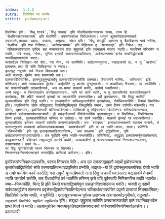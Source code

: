 ```yaml
---
index:  1.4.2
sutra:  विप्रतिषेधे परं कार्यम्
vritti:  padamanjari
---
```


	विप्रतिषेध इति। `षिधु शास्त्रे`,`षिधु गत्याम्` इति भौवादिकयोरन्यतरस्य रूपम्, तस्य हि `सेधसिचसञ्जस्वञ्जाम्` इति षत्वमिति। उपसर्गवशाच्च विरोधार्थत्वम्। धातुनां ह्युपसर्गवशादन्यश्चार्थ उपजायते,तद्यथा--प्रहारः, उपहारः, अनुहारः, संहार इति। `षिधू संराद्धौ` इत्यस्य तु दैवादिकस्य षत्वं नास्ति, `सेधषिच` इति शपा निर्देशात्। `आदेशप्रत्यययोः` इति विहितस्य तु `सात्पदाद्योः` इति निषेधः। ननु `गतिकारकोपपदानां कृद्भिः सह सामासवचनं प्राक् सुबुत्पत्तेः`इति वचनान्नायं सकारः पदादिः। षत्वविषये परिभाषेयं न भवति, यदि स्याद्, गोष्ठः, भूमिष्ठ इत्यादौ सकारस्यापदादित्वात् `आदेशप्रत्यययोः`इत्येव षत्वसिद्धेरम्बादौ गावादिग्रहणमनर्थकं स्यात्।
	परशब्दोऽयं त्रिलिङ्गः-परो देशः, परा सेना, परं कार्यमिति। अतोऽयमव्युत्पन्नः, पचाद्यजन्तो वा, न तु `ऋदोरप्` इत्यबन्तः,तथा हि सति त्रिलिङ्गता न स्यात्।।
	कृल्ल्युट् नपुंसके भावे स्त्रियां क्तिन्नादयो यतः।
	अतो घञाद्याः पुंस्येव यथा पाकश्चयो लवः।।
	वासरूपविधिर्न्नास्ति, कृल्ल्युट्तुमुन्खलर्थेषु वासरूपविधिर्नास्तीति वचनात्। स्त्रियामपि नास्ति, `अस्त्रियाम्` इति प्रतिषेधात्। अतो भावघञादयः पुंस्येव। कर्तृवर्जिते तु कारके पुंनपुंसकयोः, न कथाञ्चित् स्त्रियाम्। परं कार्यमिति । परं यत्कार्यमेत्त्वादि तद्भवतीत्यर्थः, अथ वा-यत्परं तत्कार्यं भवति, कर्तव्यं भवतीत्यर्थः।
	अन्ये त्वाहुः- न क्रियापदत्वेन कार्यशब्दस्यान्वयः, नापि परं कार्यं भवति, न तु शास्त्रमित्येवं शास्त्रादिव्यावृत्तये कार्यशब्दः, किं तर्हि? यत्कार्यं कृत्यर्हं परं तद्भवतीति वचनव्यक्तिः। अर्हे कृत्यप्रत्ययः, किं सिद्धं भवति? तुल्यबलविरोध इति सिद्धं भवति। न ह्यपवादादीनां सन्निधावुत्सर्गादीनां कृत्यर्हत्वम्, तैर्बाधितत्वादिति। विशेधो विप्रतिषेध इति। तद्वाचित्वेनैव लोके प्रसिद्धत्वाद् विप्रतिषिद्धमित्युक्ते विरुद्धमिति गम्यते, तस्य विषयं दर्शयति-यत्रेत्यादि। यत्र विषये, वृक्षाभ्याम्, वृक्षोष्वित्यादौ चरितार्थावित्यर्थः। व्यक्तिपक्षे तु तद्विषययोःउ विध्योरन्यत्र चरितार्थत्वासम्भवाद् अन्योऽर्थः प्रयोजनमनयोस्तावन्यार्थौ। द्वौ प्रसङ्गौउकार्ये दीर्घत्वेत्त्वादिके युगपत्प्राप्नुतः। स विप्रतिषेधः, विप्रतिषेधस्य विषय इत्यर्थः, तुल्यबलयोर्विरोधो यस्मिन् स तथोक्तः। परं कार्ये भवतीति। यत्कार्यं कृत्यर्हं परं तद्भवतीत्यर्थः।
	तुल्यबलविरोध इत्यस्य व्यावर्त्यं दर्शयति-उत्सर्गापवादेत्यादि। तत्र `श्याद्व्यध` इत्याकारान्तलक्षणो णप्रत्यय उत्सर्गः, तं परमप्यनुपसर्ग सावकाशं बाधित्वाऽनवकाशत्वात् `आतश्चोपसर्गे` इति क एव भवति-सग्लः, सम्लः। रधेर्णिचि `रधिजभोरचि` इति नुम् कृताकृतप्रसङ्गित्वान्नित्यः, `अत उपधायाः` इति वृद्धिरनित्या, नुमि कृतेऽकारस्यानुपधात्वादप्राप्तेः। तत्र पूर्वोऽपि नुमेव भवति-रन्धयतीति। अशिश्रियद्, अदुद्रुवद् इत्यात्रान्तर्भूतचङपेक्षत्वाद् इयङुवान्तरङ्गौ बहिरङ्गं लघूपधगुणं परमपि बाधेते, अपवादादीनां तु परस्परसंप्रधारणायां नित्यादप्यन्तरङ्गम्, तस्मादपवादः। उक्तं च--
	परं विदुः पूर्वपरोपपत्तौ परस्य नित्यस्य च नित्यमेव।
	नित्यान्तरङ्गोपगमेऽन्तरङ्गं तस्माद्विधिः प्रातिपदो बलीयान्।। इति।
   द्वयोरेकत्रोपनिपातःउउपपत्तिः, परस्य नित्यस्य चेति। अत्र उप समस्तद्याकृतौ पदार्थे द्वयोरप्यन्यत्र कृतार्थत्वाद्विप्रतिषेधे सति परस्परप्रतिबन्धादप्रवृत्तिरेव प्रप्नोति, तद्यथा--यो हि द्वयोस्तुल्यबलयोरेकः प्रेष्यो भवति स तयोः पर्यायेण कार्यं कारोति; यदा तमुभौ युगपत्प्रेषयतो नाना दिक्षु च कार्ये भवतस्तदा यद्यसावविरोधार्थो भवति उभयोर्न करोति, तत्र विध्यर्थमिदं परं भवतीति तस्मिन् कृते यदि पूर्वस्यापि निमित्तमस्ति तदपि भवत्येव। यथा--भिन्धकीति, भिन्द् हि इति स्थिते परत्वाद्धिभावेपुनः प्रसङ्गविज्ञानादकज् भवति। व्यक्तौ तु पदार्थे सर्वव्यक्त्युद्देशेन शास्त्रस्य प्रवृत्तेस्तद्विषयोपनिपातिनोऽन्यत्र चरितार्थत्वात्पर्यायेण प्रवृत्तौ प्राप्तायां नियमार्थमिदम्-विप्रतिषेधे परमेव भवति, न पूर्वमिति। एतत्सूत्रारम्भाच्च पूर्वस्य लक्षणस्य तत्रानारम्भोऽनुमीयते, तदुच्यते-`सकृद्गतौ विप्रतिषेधे यद्वाधितं तद्वाधितमेव` इति। तद्यथा-जुहुतात् त्वमिति परत्वात्तातङादेशे कृते स्थानिवद्भावेन प्राप्तं धित्वं न भवति। लक्ष्यानुरोधेन व्यक्त्याकृतिपदार्थाश्रयणादनयोः परिभाषयोर्विषयविभागोऽवसेयः।।
	पदमञ्जरी
